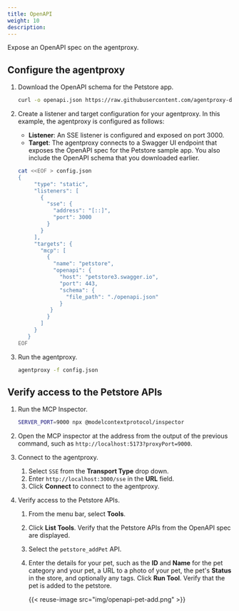 ```yaml
---
title: OpenAPI
weight: 10
description: 
---
```


Expose an OpenAPI spec on the agentproxy. 

## Configure the agentproxy

1. Download the OpenAPI schema for the Petstore app. 
   ```sh
   curl -o openapi.json https://raw.githubusercontent.com/agentproxy-dev/agentproxy/main/examples/openapi/openapi.json
   ```

2. Create a listener and target configuration for your agentproxy. In this example, the agentproxy is configured as follows: 
   * **Listener**: An SSE listener is configured and exposed on port 3000. 
   * **Target**: The agentproxy connects to a Swagger UI endpoint that exposes the OpenAPI spec for the Petstore sample app. You also include the OpenAPI schema that you downloaded earlier. 
   ```sh
   cat <<EOF > config.json
   {
        "type": "static",
        "listeners": [
          {
            "sse": {
              "address": "[::]",
              "port": 3000
            }
          }
        ],
        "targets": {
          "mcp": [
            {
              "name": "petstore",
              "openapi": {
                "host": "petstore3.swagger.io",
                "port": 443,
                "schema": {
                  "file_path": "./openapi.json"
                }
             }
            }
          ]
        }
      }
   EOF
   ```

3. Run the agentproxy. 
   ```sh
   agentproxy -f config.json
   ```
   
## Verify access to the Petstore APIs

1. Run the MCP Inspector. 
   ```sh
   SERVER_PORT=9000 npx @modelcontextprotocol/inspector
   ```

2. Open the MCP inspector at the address from the output of the previous command, such as `http://localhost:5173?proxyPort=9000`.

3. Connect to the agentproxy. 
   1. Select `SSE` from the **Transport Type** drop down. 
   2. Enter `http://localhost:3000/sse` in the **URL** field. 
   3. Click **Connect** to connect to the agentproxy. 
   
4. Verify access to the Petstore APIs. 
   1. From the menu bar, select **Tools**. 
   2. Click **List Tools**. Verify that the Petstore APIs from the OpenAPI spec are displayed. 
   3. Select the `petstore_addPet` API. 
   4. Enter the details for your pet, such as the **ID** and **Name** for the pet category and your pet, a URL to a photo of your pet, the pet's **Status** in the store, and optionally any tags. Click **Run Tool**. Verify that the pet is added to the petstore. 
      
      {{< reuse-image src="img/openapi-pet-add.png" >}}
      